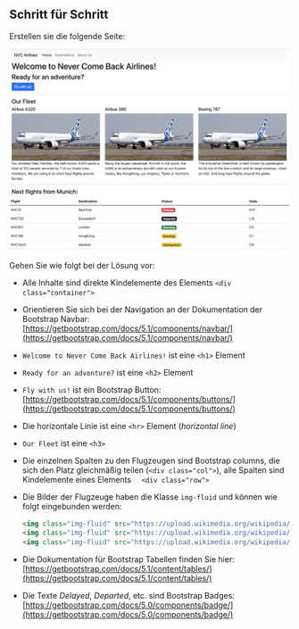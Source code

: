 ## Schritt für Schritt

Erstellen sie die folgende Seite:

![img_1.png](img/airline.png)

Gehen Sie wie folgt bei der Lösung vor:

* Alle Inhalte sind direkte Kindelemente des Elements `<div class="container">`

* Orientieren Sie sich bei der Navigation an der Dokumentation der Bootstrap Navbar: [https://getbootstrap.com/docs/5.1/components/navbar/](https://getbootstrap.com/docs/5.1/components/navbar/)

* `Welcome to Never Come Back Airlines!` ist eine `<h1>` Element

* `Ready for an adventure?` ist eine `<h2>` Element

* `Fly with us!` ist ein Bootstrap Button: [https://getbootstrap.com/docs/5.1/components/buttons/](https://getbootstrap.com/docs/5.1/components/buttons/)

* Die horizontale Linie ist eine `<hr>` Element (*horizontal line*)

* `Our Fleet` ist eine `<h3>`

* Die einzelnen Spalten zu den Flugzeugen sind Bootstrap columns, die sich den Platz gleichmäßig teilen (`<div class="col">`), alle Spalten sind Kindelemente eines Elements `  <div class="row">`

* Die Bilder der Flugzeuge haben die Klasse `img-fluid` und können wie folgt eingebunden werden:
  ```html
  <img class="img-fluid" src="https://upload.wikimedia.org/wikipedia/commons/thumb/b/b5/Airbus_A320neo_landing_08.jpg/1280px-Airbus_A320neo_landing_08.jpg"/>
  <img class="img-fluid" src="https://upload.wikimedia.org/wikipedia/commons/8/82/Airbus_A380_blue_sky.jpg"/>
  <img class="img-fluid" src="https://upload.wikimedia.org/wikipedia/commons/5/50/Boeing_787-8_maiden_flight_overhead_view.jpg"/>
  ```

* Die Dokumentation für Bootstrap Tabellen finden Sie hier: [https://getbootstrap.com/docs/5.1/content/tables/](https://getbootstrap.com/docs/5.1/content/tables/)

* Die Texte *Delayed*, *Departed*, etc. sind Bootstrap Badges: [https://getbootstrap.com/docs/5.0/components/badge/](https://getbootstrap.com/docs/5.0/components/badge/)
